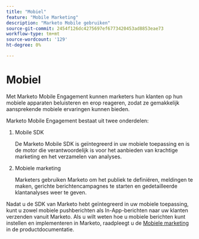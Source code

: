 ```yaml
---
title: "Mobiel"
feature: "Mobile Marketing"
description: "Marketo Mobile gebruiken"
source-git-commit: 2454f126dc4275697ef6773420453ad8853eae73
workflow-type: tm+mt
source-wordcount: '129'
ht-degree: 0%

---
```



# Mobiel

Met Marketo Mobile Engagement kunnen marketers hun klanten op hun mobiele apparaten beluisteren en erop reageren, zodat ze gemakkelijk aansprekende mobiele ervaringen kunnen bieden.

Marketo Mobile Engagement bestaat uit twee onderdelen:

1. Mobile SDK

   De Marketo Mobile SDK is geïntegreerd in uw mobiele toepassing en is de motor die verantwoordelijk is voor het aanbieden van krachtige marketing en het verzamelen van analyses.

1. Mobiele marketing

   Marketers gebruiken Marketo om het publiek te definiëren, meldingen te maken, gerichte berichtencampagnes te starten en gedetailleerde klantanalyses weer te geven.

Nadat u de SDK van Marketo hebt geïntegreerd in uw mobiele toepassing, kunt u zowel mobiele pushberichten als In-App-berichten naar uw klanten verzenden vanuit Marketo. Als u wilt weten hoe u mobiele berichten kunt instellen en implementeren in Marketo, raadpleegt u de [Mobiele marketing](https://experienceleague.adobe.com/nl/docs/marketo/using/product-docs/mobile-marketing/admin/add-a-mobile-app) in de productdocumentatie.
